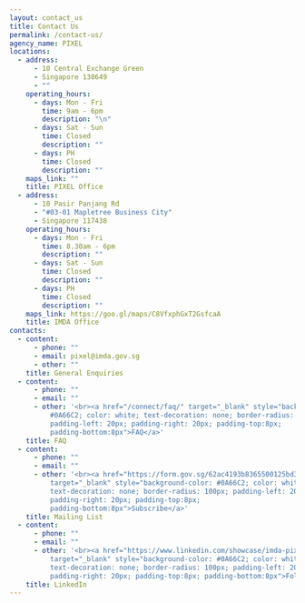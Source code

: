 ```yaml
---
layout: contact_us
title: Contact Us
permalink: /contact-us/
agency_name: PIXEL
locations:
  - address:
      - 10 Central Exchange Green
      - Singapore 138649
      - ""
    operating_hours:
      - days: Mon - Fri
        time: 9am - 6pm
        description: "\n"
      - days: Sat - Sun
        time: Closed
        description: ""
      - days: PH
        time: Closed
        description: ""
    maps_link: ""
    title: PIXEL Office
  - address:
      - 10 Pasir Panjang Rd
      - "#03-01 Mapletree Business City"
      - Singapore 117438
    operating_hours:
      - days: Mon - Fri
        time: 8.30am - 6pm
        description: ""
      - days: Sat - Sun
        time: Closed
        description: ""
      - days: PH
        time: Closed
        description: ""
    maps_link: https://goo.gl/maps/C8VfxphGxT2GsfcaA
    title: IMDA Office
contacts:
  - content:
      - phone: ""
      - email: pixel@imda.gov.sg
      - other: ""
    title: General Enquiries
  - content:
      - phone: ""
      - email: ""
      - other: '<br><a href="/connect/faq/" target="_blank" style="background-color:
          #0A66C2; color: white; text-decoration: none; border-radius: 100px;
          padding-left: 20px; padding-right: 20px; padding-top:8px;
          padding-bottom:8px">FAQ</a>'
    title: FAQ
  - content:
      - phone: ""
      - email: ""
      - other: '<br><a href="https://form.gov.sg/62ac4193b8365500125bd367"
          target="_blank" style="background-color: #0A66C2; color: white;
          text-decoration: none; border-radius: 100px; padding-left: 20px;
          padding-right: 20px; padding-top:8px;
          padding-bottom:8px">Subscribe</a>'
    title: Mailing List
  - content:
      - phone: ""
      - email: ""
      - other: '<br><a href="https://www.linkedin.com/showcase/imda-pixel/"
          target="_blank" style="background-color: #0A66C2; color: white;
          text-decoration: none; border-radius: 100px; padding-left: 20px;
          padding-right: 20px; padding-top:8px; padding-bottom:8px">Follow</a>'
    title: LinkedIn
---
```

